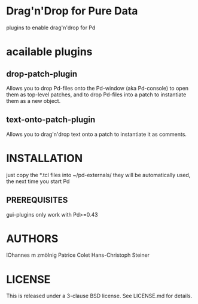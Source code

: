 Drag'n'Drop for Pure Data
=========================

plugins to enable drag'n'drop for Pd

# acailable plugins

## drop-patch-plugin

Allows you to drop Pd-files onto the Pd-window (aka Pd-console) to open them as
top-level patches, and to drop Pd-files into a patch to instantiate them as a
new object.

## text-onto-patch-plugin

Allows you to drag'n'drop text onto a patch to instantiate it as comments.

# INSTALLATION
just copy the *.tcl files into ~/pd-externals/
they will be automatically used, the next time you start Pd

## PREREQUISITES
gui-plugins only work with Pd>=0.43


# AUTHORS
IOhannes m zmölnig
Patrice Colet
Hans-Christoph Steiner

# LICENSE
This is released under a 3-clause BSD license.
See LICENSE.md for details.

